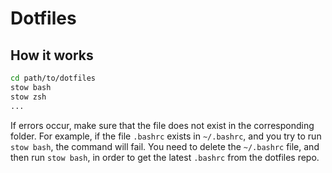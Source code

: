 # Dotfiles

## How it works
```bash
cd path/to/dotfiles
stow bash
stow zsh
...
```

If errors occur, make sure that the file does not exist in the corresponding folder.
For example, if the file ``.bashrc`` exists in ``~/.bashrc``, and you try to run ``stow bash``, 
the command will fail. You need to delete the ``~/.bashrc`` file, and then run ``stow bash``, in order
to get the latest ``.bashrc`` from the dotfiles repo.
